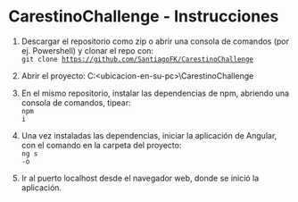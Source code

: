# CarestinoChallenge - Instrucciones

1) Descargar el repositorio como zip o abrir una consola de comandos (por ej. Powershell) y clonar el repo con: <br />
<code>git clone https://github.com/SantiagoFK/CarestinoChallenge </code>

2) Abrir el proyecto: C:\<ubicacion-en-su-pc>\CarestinoChallenge

3) En el mismo repositorio, instalar las dependencias de npm, abriendo una consola de comandos, tipear: <br />
<code>npm i</code>

4) Una vez instaladas las dependencias, iniciar la aplicación de Angular, con el comando en la carpeta del proyecto: <br />
<code>ng s -o</code>

5) Ir al puerto localhost desde el navegador web, donde se inició la aplicación.
